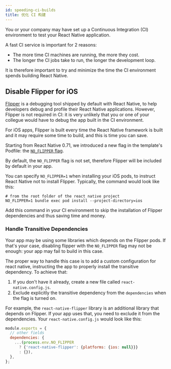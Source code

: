 ```yaml
---
id: speeding-ci-builds
title: 优化 CI 构建
---
```


You or your company may have set up a Continuous Integration (CI) environment to test your React Native application.

A fast CI service is important for 2 reasons:

- The more time CI machines are running, the more they cost.
- The longer the CI jobs take to run, the longer the development loop.

It is therefore important to try and minimize the time the CI environment spends building React Native.

## Disable Flipper for iOS

[Flipper](https://github.com/facebook/flipper) is a debugging tool shipped by default with React Native, to help developers debug and profile their React Native applications. However, Flipper is not required in CI: it is very unlikely that you or one of your collegue would have to debug the app built in the CI environment.

For iOS apps, Flipper is built every time the React Native framework is built and it may require some time to build, and this is time you can save.

Starting from React Native 0.71, we introduced a new flag in the template's Podfile: the [`NO_FLIPPER` flag](https://github.com/facebook/react-native/blob/main/packages/react-native/template/ios/Podfile#L20).

By default, the `NO_FLIPPER` flag is not set, therefore Flipper will be included by default in your app.

You can specify `NO_FLIPPER=1` when installing your iOS pods, to instruct React Native not to install Flipper. Typically, the command would look like this:

```shell
# from the root folder of the react native project
NO_FLIPPER=1 bundle exec pod install --project-directory=ios
```

Add this command in your CI environment to skip the installation of Flipper dependencies and thus saving time and money.

### Handle Transitive Dependencies

Your app may be using some libraries which depends on the Flipper pods. If that's your case, disabling flipper with the `NO_FLIPPER` flag may not be enough: your app may fail to build in this case.

The proper way to handle this case is to add a custom configuration for react native, instructing the app to properly install the transitive dependency. To achieve that:

1. If you don't have it already, create a new file called `react-native.config.js`.
2. Exclude explicitly the transitive dependency from the `dependencies` when the flag is turned on.

For example, the `react-native-flipper` library is an additional library that depends on Flipper. If your app uses that, you need to exclude it from the dependencies. Your `react-native.config.js` would look like this:

```js title="react-native.config.js"
module.exports = {
  // other fields
  dependencies: {
    ...(process.env.NO_FLIPPER
      ? {'react-native-flipper': {platforms: {ios: null}}}
      : {}),
  },
};
```
